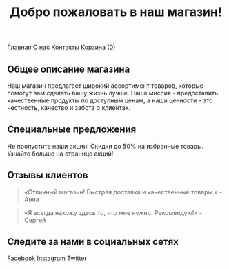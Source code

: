 <!DOCTYPE html>
<html lang="ru">
<head>
    <meta charset="UTF-8">
    <meta name="viewport" content="width=device-width, initial-scale=1.0">
    <title>Главная страница магазина</title>
    <link rel="stylesheet" href="styles.css"> <!-- Подключение CSS для стилей -->
    <link rel="stylesheet" href="https://cdnjs.cloudflare.com/ajax/libs/font-awesome/6.0.0-beta3/css/all.min.css"> <!-- Подключение иконок Font Awesome -->
</head>
<body>
    <header>
        <h1>Добро пожаловать в наш магазин!</h1>
    </header>
    <nav>
            <a href="README.md">Главная</a>
            <a href="about.html">О нас</a>
            <a href="contact.html">Контакты</a>
            <a href="Korzina.html">Корзина (<span id="cart-count">0</span>)</a>
        </nav>
    <section id="about">
        <h2>Общее описание магазина</h2>
        <p>Наш магазин предлагает широкий ассортимент товаров, которые помогут вам сделать вашу жизнь лучше. Наша миссия - предоставить качественные продукты по доступным ценам, а наши ценности - это честность, качество и забота о клиентах.</p>
    </section>
    <section id="special-offers">
        <h2>Специальные предложения</h2>
        <p>Не пропустите наши акции! Скидки до 50% на избранные товары. Узнайте больше на странице акций!</p>
    </section>
    <section id="customer-reviews">
        <h2>Отзывы клиентов</h2>
        <blockquote>
            <p>«Отличный магазин! Быстрая доставка и качественные товары.» - Анна</p>
        </blockquote>
        <blockquote>
            <p>«Я всегда нахожу здесь то, что мне нужно. Рекомендую!» - Сергей</p>
        </blockquote>
    </section>
    <footer>
        <h2>Следите за нами в социальных сетях</h2>
        <a href="https://facebook.com" target="_blank"><i class="fab fa-facebook-f"></i> Facebook</a>
        <a href="https://instagram.com" target="_blank"><i class="fab fa-instagram"></i> Instagram</a>
        <a href="https://twitter.com" target="_blank"><i class="fab fa-twitter"></i> Twitter</a>
    </footer>
</body>
</html>
